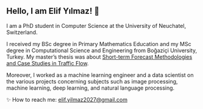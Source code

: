 <!--
**elifyilmaz2027/elifyilmaz2027** is a ✨ _special_ ✨ repository because its `README.md` (this file) appears on your GitHub profile.

Here are some ideas to get you started:

- 🔭 I’m currently working on ...
- 🌱 I’m currently learning ...
- 👯 I’m looking to collaborate on ...
- 🤔 I’m looking for help with ...
- 💬 Ask me about ...
- 📫 How to reach me: ...
- 😄 Pronouns: ...
- ⚡ Fun fact: ...
-->

## Hello, I am Elif Yılmaz! 👋

I am a PhD student in Computer Science at the University of Neuchatel, Switzerland.

I received my BSc degree in Primary Mathematics Education and my MSc degree in Computational Science and Engineering from Boğaziçi University, Turkey. My master’s thesis was about [Short-term Forecast Methodologies and Case Studies in Traffic Flow](https://tez.yok.gov.tr/UlusalTezMerkezi/TezGoster?key=qVqOZFj2DwNmvdf1oGFYiNVa87wIIBf5zByl7jQFtF29p6cfiQrQFFbSu-EjVTEn).

Moreover, I worked as a machine learning engineer and a data scientist on the various projects concerning subjects such as image processing, machine learning, deep learning, and natural language processing.

✨ How to reach me: elif.yilmaz2027@gmail.com 
